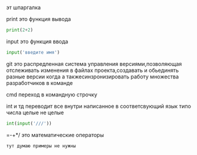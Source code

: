 эт шпаргалка

print это функция вывода 
```python
print(2+2)
```

input это функция ввода
```python
input('введите имя')
```

git это распредленная система управления версиями,позволяющая отслеживать изменения в файлах проекта,создавать и обьединять разные версии когда а такжесинзронизировать работу множества разработчиков в команде

cmd переход в командную строчку



int и тд переводит все внутри написанное в соответсвующий язык типо числа целые не целые
```python
int(input('///'))
```
=-+*/ это математические  операторы
```
тут думаю примеры не нужны
```